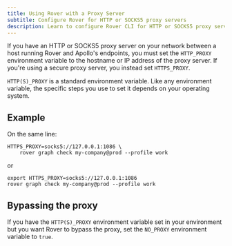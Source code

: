 ```yaml
---
title: Using Rover with a Proxy Server
subtitle: Configure Rover for HTTP or SOCKS5 proxy servers
description: Learn to configure Rover CLI for HTTP or SOCKS5 proxy servers. Optimize communication with Apollo's endpoints.
---
```


If you have an HTTP or SOCKS5 proxy server on your network between a host running Rover and Apollo's endpoints, you must set the `HTTP_PROXY` environment variable to the hostname or IP address of the proxy server. If you're using a secure proxy server, you instead set `HTTPS_PROXY`.

`HTTP(S)_PROXY` is a standard environment variable. Like any environment variable, the specific steps you use to set it depends on your operating system.

## Example

On the same line:
```shell
HTTPS_PROXY=socks5://127.0.0.1:1086 \
    rover graph check my-company@prod --profile work
```

or

```shell
export HTTPS_PROXY=socks5://127.0.0.1:1086
rover graph check my-company@prod --profile work
```

## Bypassing the proxy

If you have the `HTTP(S)_PROXY` environment variable set in your environment but you want Rover to bypass the proxy, set the `NO_PROXY` environment variable to `true`.

